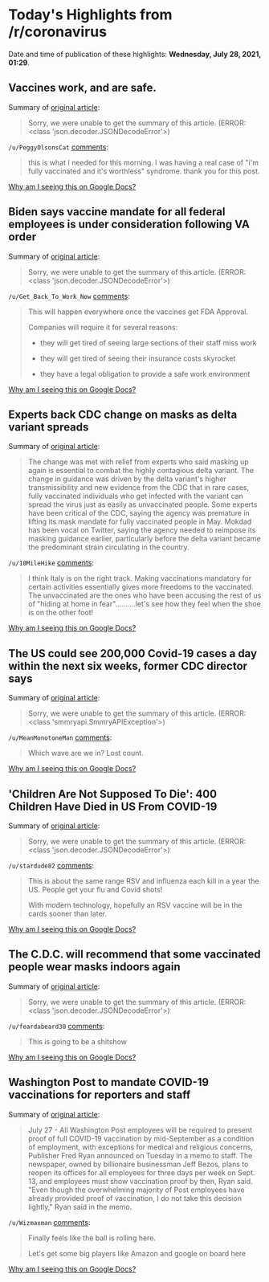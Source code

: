 # Today's Highlights from /r/coronavirus

Date and time of publication of these highlights: **Wednesday, July 28, 2021, 01:29**.

## Vaccines work, and are safe.

Summary of [original article](https://www.reddit.com/r/Coronavirus/comments/oq2vtx/vaccines_work_and_are_safe/):

> Sorry, we were unable to get the summary of this article. (ERROR: <class 'json.decoder.JSONDecodeError'>)

`/u/PeggyOlsonsCat` [comments](https://www.reddit.com/r/Coronavirus/comments/oq2vtx/vaccines_work_and_are_safe/):

> this is what I needed for this morning. I was having a real case of "i'm fully vaccinated and it's worthless" syndrome. thank you for this post.

[Why am I seeing this on Google Docs?](https://docs.google.com/document/d/1Dc6We63vOXIZsc0op-Bt4abqkYjXzOigalQqFxmvvbM/edit?usp=sharing)

## Biden says vaccine mandate for all federal employees is under consideration following VA order

Summary of [original article](https://www.cnbc.com/2021/07/27/biden-says-vaccine-mandate-for-all-federal-employees-is-under-consideration-following-va-order.html):

> Sorry, we were unable to get the summary of this article. (ERROR: <class 'json.decoder.JSONDecodeError'>)

`/u/Get_Back_To_Work_Now` [comments](https://www.reddit.com/r/Coronavirus/comments/osu3pi/biden_says_vaccine_mandate_for_all_federal/):

> This will happen everywhere once the vaccines get FDA Approval.
> 
> Companies will require it for several reasons:
> 
> - they will get tired of seeing large sections of their staff miss work
> 
> - they will get tired of seeing their insurance costs skyrocket
> 
> - they have a legal obligation to provide a safe work environment

[Why am I seeing this on Google Docs?](https://docs.google.com/document/d/1Dc6We63vOXIZsc0op-Bt4abqkYjXzOigalQqFxmvvbM/edit?usp=sharing)

## Experts back CDC change on masks as delta variant spreads

Summary of [original article](https://www.nbcnews.com/science/science-news/experts-back-cdc-change-masks-delta-variant-spreads-rcna1526):

> The change was met with relief from experts who said masking up again is essential to combat the highly contagious delta variant. The change in guidance was driven by the delta variant's higher transmissibility and new evidence from the CDC that in rare cases, fully vaccinated individuals who get infected with the variant can spread the virus just as easily as unvaccinated people. Some experts have been critical of the CDC, saying the agency was premature in lifting its mask mandate for fully vaccinated people in May. Mokdad has been vocal on Twitter, saying the agency needed to reimpose its masking guidance earlier, particularly before the delta variant became the predominant strain circulating in the country.

`/u/10MileHike` [comments](https://www.reddit.com/r/Coronavirus/comments/osy4zm/experts_back_cdc_change_on_masks_as_delta_variant/):

> I think Italy is on the right track.   Making vaccinations mandatory for certain activities essentially gives more  freedoms to the vaccinated.   
> The unvaccinated are the ones who have been accusing the rest of us of "hiding at home in fear"..........let's see how they feel when the shoe is on the other foot!

[Why am I seeing this on Google Docs?](https://docs.google.com/document/d/1Dc6We63vOXIZsc0op-Bt4abqkYjXzOigalQqFxmvvbM/edit?usp=sharing)

## The US could see 200,000 Covid-19 cases a day within the next six weeks, former CDC director says

Summary of [original article](https://www.cnn.com/2021/07/27/health/us-coronavirus-tuesday/index.html):

> Sorry, we were unable to get the summary of this article. (ERROR: <class 'smmryapi.SmmryAPIException'>)

`/u/MeanMonotoneMan` [comments](https://www.reddit.com/r/Coronavirus/comments/osjtlr/the_us_could_see_200000_covid19_cases_a_day/):

> Which wave are we in? Lost count.

[Why am I seeing this on Google Docs?](https://docs.google.com/document/d/1Dc6We63vOXIZsc0op-Bt4abqkYjXzOigalQqFxmvvbM/edit?usp=sharing)

## 'Children Are Not Supposed To Die': 400 Children Have Died in US From COVID-19

Summary of [original article](https://www.insider.com/children-are-not-supposed-die-children-us-died-covid-19-2021-7):

> Sorry, we were unable to get the summary of this article. (ERROR: <class 'json.decoder.JSONDecodeError'>)

`/u/stardude82` [comments](https://www.reddit.com/r/Coronavirus/comments/oslw65/children_are_not_supposed_to_die_400_children/):

> This is about the same range RSV and influenza each kill in a year the US.  People get your flu and Covid shots! 
> 
> With modern technology, hopefully an RSV vaccine will be in the cards sooner than later.

[Why am I seeing this on Google Docs?](https://docs.google.com/document/d/1Dc6We63vOXIZsc0op-Bt4abqkYjXzOigalQqFxmvvbM/edit?usp=sharing)

## The C.D.C. will recommend that some vaccinated people wear masks indoors again

Summary of [original article](https://www.nytimes.com/2021/07/27/health/cdc-masks-indoors-delta-variant.html):

> Sorry, we were unable to get the summary of this article. (ERROR: <class 'json.decoder.JSONDecodeError'>)

`/u/feardabeard30` [comments](https://www.reddit.com/r/Coronavirus/comments/osnlc6/the_cdc_will_recommend_that_some_vaccinated/):

> This is going to be a shitshow

[Why am I seeing this on Google Docs?](https://docs.google.com/document/d/1Dc6We63vOXIZsc0op-Bt4abqkYjXzOigalQqFxmvvbM/edit?usp=sharing)

## Washington Post to mandate COVID-19 vaccinations for reporters and staff

Summary of [original article](https://www.reuters.com/world/us/washington-post-mandate-covid-19-vaccinations-reporters-staff-2021-07-27/?utm_medium=Social&utm_source=twitter):

> July 27 - All Washington Post employees will be required to present proof of full COVID-19 vaccination by mid-September as a condition of employment, with exceptions for medical and religious concerns, Publisher Fred Ryan announced on Tuesday in a memo to staff. The newspaper, owned by billionaire businessman Jeff Bezos, plans to reopen its offices for all employees for three days per week on Sept. 13, and employees must show vaccination proof by then, Ryan said. "Even though the overwhelming majority of Post employees have already provided proof of vaccination, I do not take this decision lightly," Ryan said in the memo.

`/u/Wizmaxman` [comments](https://www.reddit.com/r/Coronavirus/comments/oszle0/washington_post_to_mandate_covid19_vaccinations/):

> Finally feels like the ball is rolling here.
> 
> Let's get some big players like Amazon and google on board here

[Why am I seeing this on Google Docs?](https://docs.google.com/document/d/1Dc6We63vOXIZsc0op-Bt4abqkYjXzOigalQqFxmvvbM/edit?usp=sharing)

